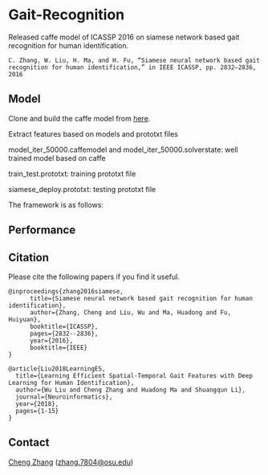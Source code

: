 # Gait-Recognition
Released caffe model of ICASSP 2016 on siamese network based gait recognition for human identification. 
```
C. Zhang, W. Liu, H. Ma, and H. Fu, “Siamese neural network based gait recognition for human identification,” in IEEE ICASSP, pp. 2832–2836, 2016
```
## Model
Clone and build the caffe model from [here](https://github.com/BVLC/caffe).

Extract features based on models and prototxt files

model_iter_50000.caffemodel and model_iter_50000.solverstate: well trained model based on caffe

train_test.prototxt: training prototxt file

siamese_deploy.prototxt: testing prototxt file

The framework is as follows:

## Performance

## Citation
Please cite the following papers if you find it useful.
```
@inproceedings{zhang2016siamese,
      title={Siamese neural network based gait recognition for human identification},
      author={Zhang, Cheng and Liu, Wu and Ma, Huadong and Fu, Huiyuan},
      booktitle={ICASSP},
      pages={2832--2836},
      year={2016},
      booktitle={IEEE}
}

@article{Liu2018LearningES,
  title={Learning Efficient Spatial-Temporal Gait Features with Deep Learning for Human Identification},
  author={Wu Liu and Cheng Zhang and Huadong Ma and Shuangqun Li},
  journal={Neuroinformatics},
  year={2018},
  pages={1-15}
}
```

## Contact
[Cheng Zhang](https://github.com/czhang0528) (zhang.7804@osu.edu)
